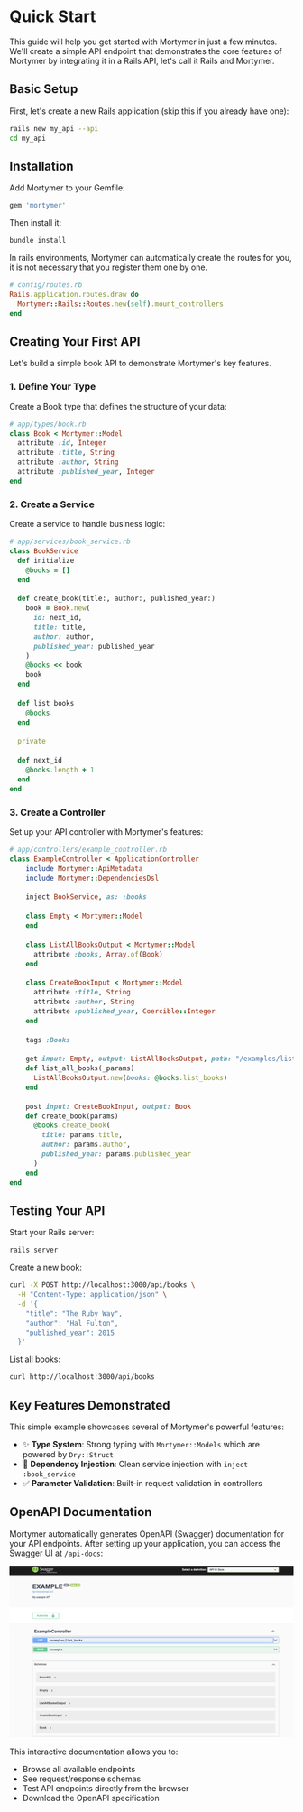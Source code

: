 # Quick Start

This guide will help you get started with Mortymer in just a few minutes.
We'll create a simple API endpoint that demonstrates the core features of Mortymer
by integrating it in a Rails API, let's call it Rails and Mortymer.

## Basic Setup

First, let's create a new Rails application (skip this if you already have one):

```bash
rails new my_api --api
cd my_api
```

## Installation

Add Mortymer to your Gemfile:

```ruby
gem 'mortymer'
```

Then install it:

```bash
bundle install
```

In rails environments, Mortymer can automatically create the routes for you, it is not necessary
that you register them one by one.

```ruby
# config/routes.rb
Rails.application.routes.draw do
  Mortymer::Rails::Routes.new(self).mount_controllers
end
```

## Creating Your First API

Let's build a simple book API to demonstrate Mortymer's key features.

### 1. Define Your Type

Create a Book type that defines the structure of your data:

```ruby
# app/types/book.rb
class Book < Mortymer::Model
  attribute :id, Integer
  attribute :title, String
  attribute :author, String
  attribute :published_year, Integer
end
```

### 2. Create a Service

Create a service to handle business logic:

```ruby
# app/services/book_service.rb
class BookService
  def initialize
    @books = []
  end

  def create_book(title:, author:, published_year:)
    book = Book.new(
      id: next_id,
      title: title,
      author: author,
      published_year: published_year
    )
    @books << book
    book
  end

  def list_books
    @books
  end

  private

  def next_id
    @books.length + 1
  end
end
```

### 3. Create a Controller

Set up your API controller with Mortymer's features:

```ruby
# app/controllers/example_controller.rb
class ExampleController < ApplicationController
    include Mortymer::ApiMetadata
    include Mortymer::DependenciesDsl

    inject BookService, as: :books

    class Empty < Mortymer::Model
    end

    class ListAllBooksOutput < Mortymer::Model
      attribute :books, Array.of(Book)
    end

    class CreateBookInput < Mortymer::Model
      attribute :title, String
      attribute :author, String
      attribute :published_year, Coercible::Integer
    end

    tags :Books

    get input: Empty, output: ListAllBooksOutput, path: "/examples/list_books"
    def list_all_books(_params)
      ListAllBooksOutput.new(books: @books.list_books)
    end

    post input: CreateBookInput, output: Book
    def create_book(params)
      @books.create_book(
        title: params.title,
        author: params.author,
        published_year: params.published_year
      )
    end
end
```

## Testing Your API

Start your Rails server:

```bash
rails server
```

Create a new book:

```bash
curl -X POST http://localhost:3000/api/books \
  -H "Content-Type: application/json" \
  -d '{
    "title": "The Ruby Way",
    "author": "Hal Fulton",
    "published_year": 2015
  }'
```

List all books:

```bash
curl http://localhost:3000/api/books
```

## Key Features Demonstrated

This simple example showcases several of Mortymer's powerful features:

- ✨ **Type System**: Strong typing with `Mortymer::Models` which are powered by `Dry::Struct`
- 🔌 **Dependency Injection**: Clean service injection with `inject :book_service`
- ✅ **Parameter Validation**: Built-in request validation in controllers

## OpenAPI Documentation

Mortymer automatically generates OpenAPI (Swagger) documentation for your API endpoints. After setting up your application, you can access the Swagger UI at `/api-docs`:

![Swagger UI](../assets/swagg.png)

This interactive documentation allows you to:

- Browse all available endpoints
- See request/response schemas
- Test API endpoints directly from the browser
- Download the OpenAPI specification
